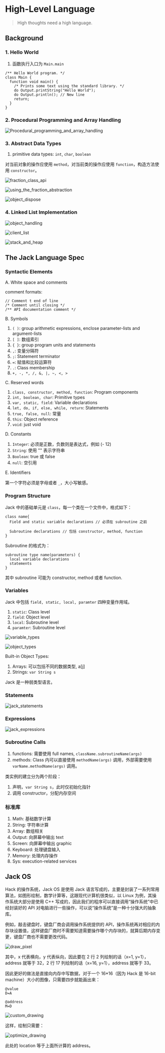 ﻿# High-Level Language

> High thoughts need a high language.

## Background

### 1. Hello World

1. 函数执行入口为 `Main.main`

```jack
/** Hello World program. */
class Main {
  function void main() {
    /* Prints some text using the standard library. */
    do Output.printString("Hello World");
    do Output.println(); // New line
    return;
  }
}
```

### 2. Procedural Programming and Array Handling

![Procedural_programming_and_array_handling](images/Procedural_programming_and_array_handling.png)  

### 3. Abstract Data Types

1. primitive data types: `int`, `char`, `boolean`

对当前对象的操作应使用 `method`，对当前类的操作应使用 `function`，构造方法使用 `constructor`。

![fraction_class_api](images/fraction_class_api.png)  

![using_the_fraction_abstraction](images/using_the_fraction_abstraction.png)  

![object_dispose](images/object_dispose.png)  

### 4. Linked List Implementation

![object_handling](images/object_handling.png)  

![client_list](images/client_list.png)  

![stack_and_heap](images/stack_and_heap.png)  

## The Jack Language Spec

### Syntactic Elements

A. White space and comments

comment formats:

```jack
// Comment t end of line
/* Comment until closing */
/** API documentation comment */
```

B. Symbols

1. `( )`: group arithmetic expressions, enclose parameter-lists and argument-lists
2. `[ ]`: 数组索引
3. `{ }`: group program units and statements
4. `,`: 变量分隔符
5. `;`: Statement terminator
6. `=`: 赋值和比较运算符
7. `.`: Class membership
8. `+, -, *, /, &, |, ~, <, >`

C. Reserved words

1. `class, constructor, method, function`: Program components
2. `int, boolean, char`: Primitive types
3. `var, static, field`: Variable declarations
4. `let, do, if, else, while, return`: Statements
5. `true, false, null`: 常量
6. `this`: Object reference
7. `void`: just void

D. Constants

1. `Integer`: 必须是正数，负数则是表达式，例如 (- 12)
2. `String`: 使用 "" 表示字符串
3. `Boolean`: true 或 false
4. `null`: 空引用

E. Identifiers

第一个字符必须是字母或者 `_`，大小写敏感。

### Program Structure

Jack 中的基础单元是 `class`，每一个类在一个文件中，格式如下：

```jack
class name{
  Field and static variable declarations // 必须在 subroutine 之前

  Subroutine declarations // 包括 constructor, method, function
}
```

Subroutine 的格式为：

```jack
subroutine type name(parameters) {
  local variable declarations
  statements
}
```

其中 subroutine 可能为 constructor, method 或者 function.

### Variables

Jack 中包括 `field, static, local, paramter` 四种变量作用域。

1. `static`: Class level
2. `field`: Object level
3. `local`: Subroutine level
4. `paramter`: Subroutine level

![variable_types](images/variable_types.png)  

![object_types](images/object_types.png)  

Built-in Object Types:

1. Arrays: 可以包括不同的数据类型, a[j]
2. Strings: `var String s`

Jack 是一种弱类型语言。

### Statements

![jack_statements](images/jack_statements.png)  

### Expressions

![jack_expressions](images/jack_expressions.png)  

### Subroutine Calls

1. functions: 需要使用 full names, `className.subroutineName(args)`
2. methods: Class 内可以直接使用 `methodName(args)` 调用，外部需要使用 `varName.methodName(args)` 调用。

类实例的建立分为两个阶段：

1. 声明，`var String s`，此时仅初始化指针
2. 调用 constructor，分配内存空间

### 标准库

1. Math: 基础数学计算
2. String: 字符串计算
3. Array: 数组相关
4. Output: 向屏幕中输出 text
5. Screen: 向屏幕中输出 graphic
6. Keyboard: 处理键盘输入
7. Memory: 处理内存操作
8. Sys: execution-related services

## Jack OS

Hack 的操作系统，Jack OS 是使用 Jack 语言写成的，主要是封装了一系列常用算法，如图形绘制，数学计算等，这跟现代计算机很类似，以 Linux 为例，其操作系统大部分是使用 C++ 写成的，因此我们的程序可以直接调用“操作系统”中已经封装好的 API 对电脑进行一些操作，可以说“操作系统”是一种十分强大的抽象库。

例如，敲击键盘时，键盘厂商会调用操作系统提供的 API，操作系统再对相应的内存块设置值，这样键盘厂商时不需要知道需要操作哪个内存块的，就算后期内存变更，键盘厂商也不需要更改代码。

![draw_pixel](images/draw_pixel.png)  

其中，x 代表横向，y 代表纵向，因此要在 2 行 2 列绘制的话（x=1, y=1），address 就等于 32，2 行 17 列绘制的话（x=16, y=1），address 就等于 33。

因此更好的做法是直接向内存中写数据，对于一个 16*16（因为 Hack 是 16-bit machine）大小的图像，只需要四步就能画出来：

```hack
@value
D=A

@address
M=D
```

![custom_drawing](images/custom_drawing.png)  

这样，绘制只需要：

![optimize_drawing](images/optimize_drawing.png)

此处的 location 等于上面所计算的 address。

